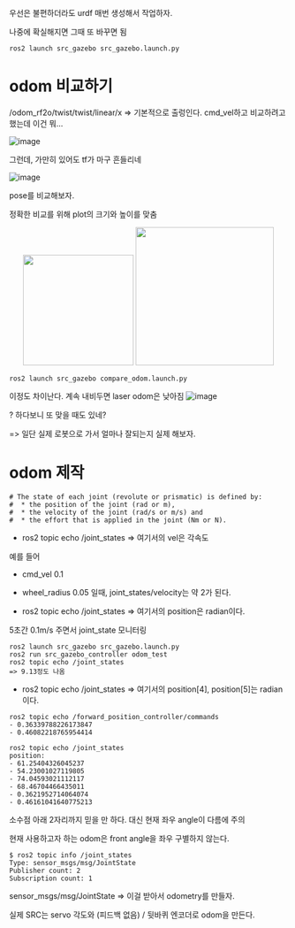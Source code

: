우선은 불편하더라도 urdf 매번 생성해서 작업하자.

나중에 확실해지면 그때 또 바꾸면 됨

```
ros2 launch src_gazebo src_gazebo.launch.py
```

# odom 비교하기

/odom_rf2o/twist/twist/linear/x => 기본적으로 출렁인다.
cmd_vel하고 비교하려고 했는데 이건 뭐...

![image](https://user-images.githubusercontent.com/12381733/157583451-44f5861b-41ba-4504-a21e-3832a55183e8.png)

그런데, 가만히 있어도 tf가 마구 흔들리네

![image](https://user-images.githubusercontent.com/12381733/157586216-7c9e4a84-9b1a-4081-8c9b-43fd355b85f4.png)

pose를 비교해보자.

정확한 비교를 위해 plot의 크기와 높이를 맞춤

<p>
    <p align="center">
        <img src="https://user-images.githubusercontent.com/12381733/157586931-b348203c-6250-4267-9f8d-54e07bef3e5b.png" height="200">
        <img src="https://user-images.githubusercontent.com/12381733/157586971-979fbb12-d48b-49cc-8ff3-b2881c8fcb49.png" height="250">
    </p>
</p>

```
ros2 launch src_gazebo compare_odom.launch.py
```

이정도 차이난다.
계속 내비두면 laser odom은 낮아짐
![image](https://user-images.githubusercontent.com/12381733/157587300-ed5b3171-74fe-475d-b9d3-3310c795de90.png)

? 하다보니 또 맞을 때도 있네?

=> 일단 실제 로봇으로 가서 얼마나 잘되는지 실제 해보자.

# odom 제작

```
# The state of each joint (revolute or prismatic) is defined by:
#  * the position of the joint (rad or m),
#  * the velocity of the joint (rad/s or m/s) and
#  * the effort that is applied in the joint (Nm or N).
```

* ros2 topic echo /joint_states => 여기서의 vel은 각속도

예를 들어
* cmd_vel 0.1
* wheel_radius 0.05
일때, joint_states/velocity는 약 2가 된다.

* ros2 topic echo /joint_states => 여기서의 position은 radian이다.

5초간 0.1m/s 주면서 joint_state 모니터링

```
ros2 launch src_gazebo src_gazebo.launch.py
ros2 run src_gazebo_controller odom_test
ros2 topic echo /joint_states
=> 9.13정도 나옴
```

* ros2 topic echo /joint_states => 여기서의 position[4], position[5]는 radian이다.

```
ros2 topic echo /forward_position_controller/commands
- 0.36339788226173847
- 0.46082218765954414

ros2 topic echo /joint_states
position:
- 61.25404326045237
- 54.23001027119805
- 74.04593021112117
- 68.46704466435011
- 0.3621952714064074
- 0.46161041640775213
```

소수점 아래 2자리까지 믿을 만 하다.
대신 현재 좌우 angle이 다름에 주의

현재 사용하고자 하는 odom은 front angle을 좌우 구별하지 않는다.


```
$ ros2 topic info /joint_states
Type: sensor_msgs/msg/JointState
Publisher count: 2
Subscription count: 1
```

sensor_msgs/msg/JointState => 이걸 받아서 odometry를 만들자.

실제 SRC는 servo 각도와 (피드백 없음) / 뒷바퀴 엔코더로 odom을 만든다.

